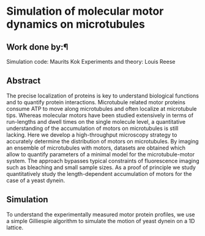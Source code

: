 # Simulation of molecular motor dynamics on microtubules

## Work done by:¶
Simulation code: Maurits Kok
Experiments and theory: Louis Reese

## Abstract
The precise localization of proteins is key to understand biological functions and to quantify protein interactions. Microtubule related motor proteins consume ATP to move along microtubules and often localize at microtubule tips. Whereas molecular motors have been studied extensively in terms of run-lengths and dwell times on the single molecule level, a quantitative understanding of the accumulation of motors on microtubules is still lacking. Here we develop a high-throughput microscopy strategy to accurately determine the distribution of motors on microtubules. By imaging an ensemble of microtubules with motors, datasets are obtained which allow to quantify parameters of a minimal model for the microtubule-motor system. The approach bypasses typical constraints of fluorescence imaging such as bleaching and small sample sizes. As a proof of principle we study quantitatively study the length-dependent accumulation of motors for the case of a yeast dynein.

## Simulation
To understand the experimentally measured motor protein profiles, we use a simple Gilliespie algorithm to simulate the motion of yeast dynein on a 1D lattice.
